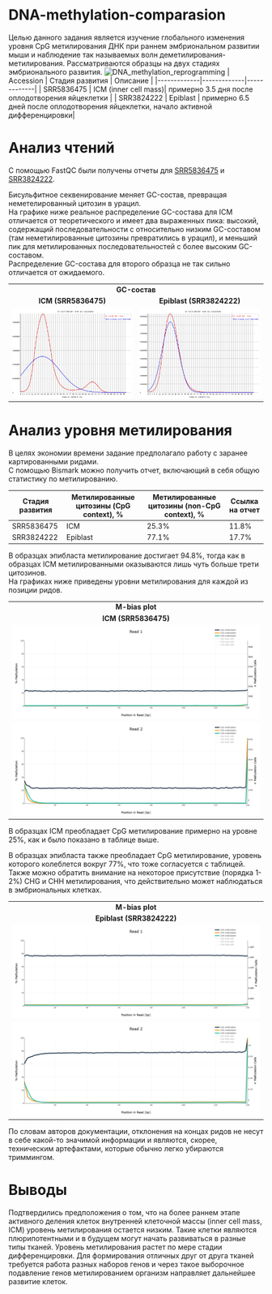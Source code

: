 # DNA-methylation-comparasion
Целью данного задания является изучение глобального изменения уровня CpG метилирования ДНК при раннем эмбриональном развитии мыши и наблюдение так называемых волн деметилирования-метилирования.
Рассматриваются образцы на двух стадиях эмбрионального развития.
![DNA_methylation_reprogramming](https://github.com/user-attachments/assets/c407c178-0443-452d-9153-c0319c3af5fd)
| Accession | Стадия развития | Описание |
|-------------|-------------|-------------|
| SRR5836475 | ICM (inner cell mass)| примерно 3.5 дня после оплодотворения яйцеклетки |
| SRR3824222 | Epiblast | примерно 6.5 дней после оплодотворения яйцеклетки, начало активной дифференцировки|

# Анализ чтений

С помощью FastQC были получены отчеты для [SRR5836475](https://github.com/Sunflower47/DNA-methylation-comparasion/blob/main/reports/SRR5836475_1_fastqc.html) и [SRR3824222](https://github.com/Sunflower47/DNA-methylation-comparasion/blob/main/reports/SRR3824222_1_fastqc.html).

Бисульфитное секвенирование меняет GC-состав, превращая неметелированный цитозин в урацил.\
На графике ниже реальное распределение GC-состава для ICM отличается от теоретического и имеет два выраженных пика: высокий, содержащий последовательности с относительно низким GC-составом (там неметилированные цитозины превратились в урацил), и меньший пик для метилированных последовательностей с более высоким GC-составом. \
Распределение GC-состава для второго образца не так сильно отличается от ожидаемого.

<table>
  <tr>
    <td colspan="2" align="center"><strong>GC-состав</strong></td>
  </tr>
  <tr>
    <td align="center"><strong>ICM (SRR5836475)</strong></td>
    <td align="center"><strong>Epiblast (SRR3824222)</strong></td>
  </tr>
  <tr>
    <td style="text-align: center;">
          <img src="https://github.com/Sunflower47/DNA-methylation-comparasion/blob/main/images/SRR5836475_1_GC_content.png" alt=""/>
    </td>
    <td style="text-align: center;">
          <img src="https://github.com/Sunflower47/DNA-methylation-comparasion/blob/main/images/SRR3824222_1_GC_content.png" alt=""/>
    </td>
</table>


# Анализ уровня метилирования
В целях экономии времени задание предполагало работу с заранее картированными ридами.\
С помощью Bismark можно получить отчет, включающий в себя общую статистику по метилированию.

| Стадия развития | Метилированные цитозины (CpG context), %| Метилированные цитозины (non-CpG context), % | Ссылка на отчет |
|-------------|-------------|-------------|-------------|
| SRR5836475 | ICM | 25.3% | 11.8% | [отчет](https://github.com/Sunflower47/DNA-methylation-comparasion/blob/main/reports/SRR5836475_bismark_report.html) |
| SRR3824222 | Epiblast | 77.1% | 17.7%| [отчет](https://github.com/Sunflower47/DNA-methylation-comparasion/blob/main/reports/SRR3824222_bismark_report.html) |

В образцах эпибласта метилирование достигает 94.8%, тогда как в образцах ICM метилированными оказываются лишь чуть больше трети цитозинов.\
На графиках ниже приведены уровни метилирования для каждой из позиции ридов.

<table>
  <tr>
    <td colspan="1" align="center"><strong>M-bias plot</strong></td>
  </tr>
  <tr>
    <td align="center"><strong>ICM (SRR5836475)</strong></td>
  </tr>
  <tr>
    <td style="text-align: center;">
          <img src="https://github.com/Sunflower47/DNA-methylation-comparasion/blob/main/images/SRR5836475_bismark_M-bias_read_1.png" alt=""/>
    </td>
    <tr>
  <td style="text-align: center;">
        <img src="https://github.com/Sunflower47/DNA-methylation-comparasion/blob/main/images/SRR5836475_bismark_M-bias_read_2.png" alt=""/>
    </td>
</table>

В образцах ICM преобладает CpG метилирование примерно на уровне 25%, как и было показано в таблице выше.

<table>
  <tr>
    <td colspan="1" align="center"><strong>M-bias plot</strong></td>
  </tr>
  <tr>
    <td align="center"><strong>Epiblast (SRR3824222)</strong></td>
  </tr>
  
В образцах эпибласта также преобладает CpG метилирование, уровень которого колеблется вокруг 77%, что тоже согласуется с таблицей. Также можно обратить внимание на некоторое присутствие (порядка 1-2%) CHG и CHH метилирования, что действительно может наблюдаться в эмбриональных клетках.
  
  <tr>
    <td style="text-align: center;">
          <img src="https://github.com/Sunflower47/DNA-methylation-comparasion/blob/main/images/SRR3824222_bismark_M-bias_read_1.png" alt=""/>
    </td>
    <tr>
  <td style="text-align: center;">
        <img src="https://github.com/Sunflower47/DNA-methylation-comparasion/blob/main/images/SRR3824222_bismark_M-bias_read_2.png" alt=""/>
    </td>
</table>

По словам авторов документации, отклонения на концах ридов не несут в себе какой-то значимой информации и являются, скорее, техническим артефактами, которые обычно легко убираются триммингом.

# Выводы

Подтвердились предположения о том, что на более раннем этапе активного деления клеток внутренней клеточной массы (inner cell mass, ICM) уровень метилирования остается низким. Такие клетки являются плюрипотентными и в будущем могут начать развиваться в разные типы тканей. Уровень метилирования растет по мере стадии дифференцировки. Для формирования отличных друг от друга тканей требуется работа разных наборов генов и через такое выборочное подавление генов метилированием организм направляет дальнейшее развитие клеток.
